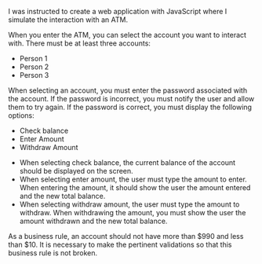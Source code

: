 I was instructed to create a web application with JavaScript where I simulate the interaction with an ATM.


When you enter the ATM, you can select the account you want to interact with. There must be at least three accounts:

- Person 1
- Person 2
- Person 3

When selecting an account, you must enter the password associated with the account. If the password is incorrect, you must notify the user and allow them to try again.
If the password is correct, you must display the following options:

- Check balance
- Enter Amount
- Withdraw Amount

* When selecting check balance, the current balance of the account should be displayed on the screen.
* When selecting enter amount, the user must type the amount to enter. When entering the amount, it should show the user the amount entered and the new total balance.
* When selecting withdraw amount, the user must type the amount to withdraw. When withdrawing the amount, you must show the user the amount withdrawn and the new total balance.

As a business rule, an account should not have more than $990 and less than $10. It is necessary to make the pertinent validations so that this business rule is not broken.
